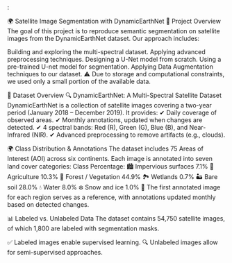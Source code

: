 :

🌍 Satellite Image Segmentation with DynamicEarthNet
📌 Project Overview
The goal of this project is to reproduce semantic segmentation on satellite images from the DynamicEarthNet dataset. Our approach includes:

Building and exploring the multi-spectral dataset.
Applying advanced preprocessing techniques.
Designing a U-Net model from scratch.
Using a pre-trained U-net model for segmentation.
Applying Data Augmentation techniques to our dataset.
⚠️ Due to storage and computational constraints, we used only a small portion of the available data.

📂 Dataset Overview
🔍 DynamicEarthNet: A Multi-Spectral Satellite Dataset
DynamicEarthNet is a collection of satellite images covering a two-year period (January 2018 – December 2019). It provides:
✔ Daily coverage of observed areas.
✔ Monthly annotations, updated when changes are detected.
✔ 4 spectral bands: Red (R), Green (G), Blue (B), and Near-Infrared (NIR).
✔ Advanced preprocessing to remove artifacts (e.g., clouds).

🌍 Class Distribution & Annotations
The dataset includes 75 Areas of Interest (AOI) across six continents. Each image is annotated into seven land cover categories:
Class	Percentage:
🏙️ Impervious surfaces	7.1%
🌾 Agriculture	10.3%
🌲 Forest / Vegetation	44.9%
🏞️ Wetlands	0.7%
🏜️ Bare soil	28.0%
💧 Water	8.0%
❄️ Snow and ice	1.0%
📌 The first annotated image for each region serves as a reference, with annotations updated monthly based on detected changes.

📊 Labeled vs. Unlabeled Data
The dataset contains 54,750 satellite images, of which 1,800 are labeled with segmentation masks.

✅ Labeled images enable supervised learning.
🔍 Unlabeled images allow for semi-supervised approaches.
